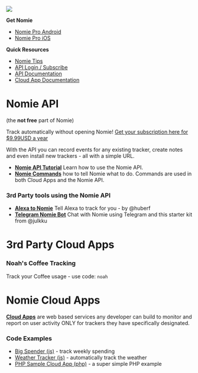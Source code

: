 ![](http://cdn.nomie.io.s3.amazonaws.com/logos/2.0/nomie-logo-horizontal.png)

**Get Nomie**

- [Nomie Pro Android](https://play.google.com/store/apps/details?id=io.nomie.pro&hl=en)
- [Nomie Pro iOS](https://itunes.apple.com/us/app/nomie-pro/id1190618299?mt=8)

**Quick Resources**

- [Nomie Tips](/user-guide/nomie-tips.md)
- [API Login / Subscribe](https://connect.nomie.io)
- [API Documentation](/development/tutorial-nomie-api)
- [Cloud App Documentation](/development/cloud-apps.md)

# Nomie API
(the **not free** part of Nomie)

Track automatically without opening Nomie! [Get your subscription here for $9.99USD a year](https://connect.nomie.io)

With the API you can record events for any existing tracker, create notes and even install new trackers - all with a simple URL.

- **[Nomie API Tutorial](https://github.com/happydata/tutorial-nomie-api)** Learn how to use the Nomie API.
- **[Nomie Commands](./nomie-commands.md)** how to tell Nomie what to do. Commands are used in both Cloud Apps and the Nomie API.

### 3rd Party tools using the Nomie API

- **[Alexa to Nomie](https://github.com/huberf/nomiealexa)** Tell Alexa to track for you - by @huberf  
- **[Telegram Nomie Bot](https://github.com/julkku/telegram-nomie-bot)** Chat with Nomie using Telegram and this starter kit from @julkku

# 3rd Party Cloud Apps

### Noah's Coffee Tracking

Track your Coffee usage - use code: ``noah``


# Nomie Cloud Apps
**[Cloud Apps](./cloud-apps.md)** are  web based services any developer can build to monitor and report on user activity ONLY for trackers they have specifically designated.

### Code Examples

- [Big Spender (js)](https://github.com/happydata/cloudapp-bigspender) - track weekly spending
- [Weather Tracker (js)](https://github.com/happydata/cloudapp-weather) - automatically track the weather
- [PHP Sample Cloud App (php)](https://github.com/happydata/cloudapp-php-example) - a super simple  PHP example
